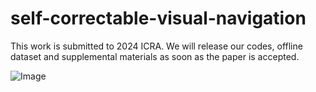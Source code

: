 # self-correctable-visual-navigation

This work is submitted to 2024 ICRA. We will release our codes, offline dataset and supplemental materials as soon as the paper is accepted.

![Image](https://github.com/KubeEdge4Robotics/self-correctable-visual-navigation/blob/main/images/framework.png)